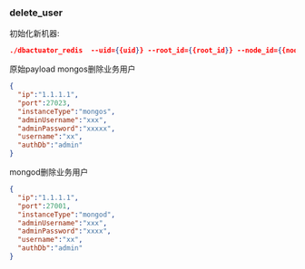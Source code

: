 ### delete_user
初始化新机器:

```json
./dbactuator_redis  --uid={{uid}} --root_id={{root_id}} --node_id={{node_id}} --version_id={{version_id}} --atom-job-list="delete_user"  --payload='{{payload_base64}}'
```


原始payload
mongos删除业务用户
```json
{
  "ip":"1.1.1.1",
  "port":27023,
  "instanceType":"mongos",
  "adminUsername":"xxx",
  "adminPassword":"xxxxx",
  "username":"xx",
  "authDb":"admin"
}
```

mongod删除业务用户
```json
{
  "ip":"1.1.1.1",
  "port":27001,
  "instanceType":"mongod",
  "adminUsername":"xxx",
  "adminPassword":"xxxx",
  "username":"xx",
  "authDb":"admin"
}
```